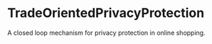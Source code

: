 # TradeOrientedPrivacyProtection
A closed loop mechanism for privacy protection in online shopping.
